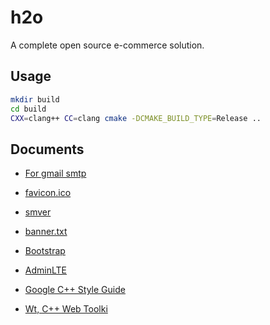 # h2o

A complete open source e-commerce solution.

## Usage

```bash
mkdir build
cd build
CXX=clang++ CC=clang cmake -DCMAKE_BUILD_TYPE=Release ..
```

## Documents

- [For gmail smtp](http://stackoverflow.com/questions/20337040/gmail-smtp-debug-error-please-log-in-via-your-web-browser)

- [favicon.ico](http://icoconvert.com/)

- [smver](http://semver.org/)

- [banner.txt](http://patorjk.com/software/taag/)

- [Bootstrap](http://getbootstrap.com/docs/4.0/getting-started/introduction/)

- [AdminLTE](https://github.com/almasaeed2010/AdminLTE)

- [Google C++ Style Guide](https://google.github.io/styleguide/cppguide.html)

- [Wt, C++ Web Toolki](https://github.com/emweb/wt)

